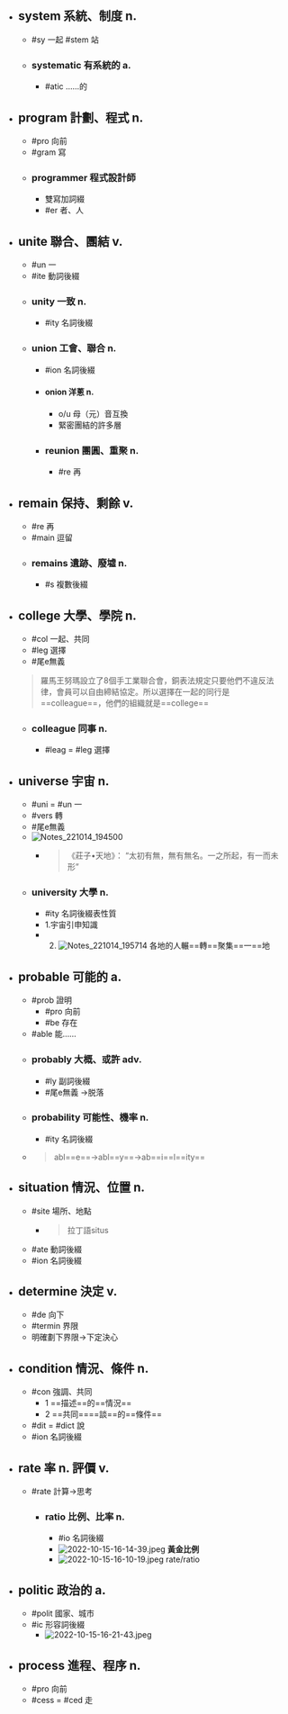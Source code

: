 - ## system 系統、制度 n.
	- #sy 一起
	  #stem 站
	- ### systematic 有系統的 a.
		- #atic ……的
- ## program 計劃、程式 n.
	- #pro 向前
	- #gram 寫
	- ### programmer 程式設計師
		- 雙寫加詞綴
		- #er 者、人
- ## unite 聯合、團結 v.
	- #un 一
	- #ite 動詞後綴
	- ### unity 一致 n.
		- #ity 名詞後綴
	- ### union 工會、聯合 n.
		- #ion 名詞後綴
		- #### onion 洋蔥 n.
			- o/u 母（元）音互換
			- 緊密團結的許多層
		- ### reunion 團圓、重聚 n.
			- #re 再
- ## remain 保持、剩餘 v.
	- #re 再
	- #main 逗留
	- ### remains 遺跡、廢墟 n.
		- #s 複數後綴
- ## college 大學、學院 n.
	- #col 一起、共同
	- #leg 選擇
	- #尾e無義
	 > 羅馬王努瑪設立了8個手工業聯合會，銅表法規定只要他們不違反法律，會員可以自由締結協定。所以選擇在一起的同行是==colleague==，他們的組織就是==college==
	- ### colleague 同事 n.
		- #leag = #leg 選擇
- ## universe 宇宙 n.
	- #uni = #un 一
	- #vers 轉
	- #尾e無義
	- ![Notes_221014_194500](../assets/Notes_221014_194500.jpg)
		- > 《莊子•天地》： “太初有無，無有無名。一之所起，有一而未形”
	- ### university 大學 n.
		- #ity 名詞後綴表性質
		- 1.宇宙引申知識
		- 2. ![Notes_221014_195714](../assets/Notes_221014_195714.jpg)
		  各地的人輾==轉==聚集==一==地
- ## probable 可能的 a.
	- #prob 證明
		- #pro 向前
		- #be 存在
	- #able 能……
	- ### probably 大概、或許 adv.
		- #ly 副詞後綴
		- #尾e無義 →脱落
	- ### probability 可能性、機率 n.
		- #ity 名詞後綴
	- > abl==e==→abl==y==→ab==i==l==ity==
- ## situation 情況、位置 n.
	- #site 場所、地點
		- >拉丁語situs
	- #ate 動詞後綴
	- #ion 名詞後綴
- ## determine 決定 v.
	- #de 向下
	- #termin 界限
	- 明確劃下界限→下定決心
- ## condition 情況、條件 n.
	- #con 強調、共同
		- 1 ==描述==的==情況==
		- 2 ==共同====談==的==條件==
	- #dit = #dict 說
	- #ion 名詞後綴
- ## rate 率 n. 評價 v.
	- #rate 計算→思考
		- ### ratio 比例、比率 n.
			- #io 名詞後綴
			- ![2022-10-15-16-14-39.jpeg](../assets/2022-10-15-16-14-39.jpeg) **黃金比例**
			- ![2022-10-15-16-10-19.jpeg](../assets/2022-10-15-16-10-19.jpeg)  rate/ratio
- ##  politic 政治的 a.
	- #polit 國家、城市
	- #ic 形容詞後綴
		- ![2022-10-15-16-21-43.jpeg](../assets/2022-10-15-16-21-43.jpeg)
- ## process 進程、程序 n.
	- #pro 向前
	- #cess = #ced 走